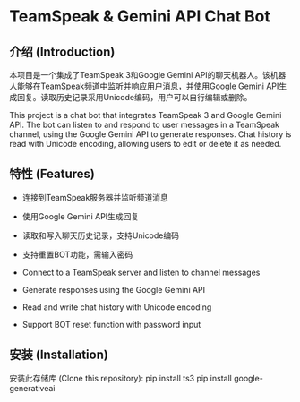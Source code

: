 # TeamSpeak & Gemini API Chat Bot

## 介绍 (Introduction)

本项目是一个集成了TeamSpeak 3和Google Gemini API的聊天机器人。该机器人能够在TeamSpeak频道中监听并响应用户消息，并使用Google Gemini API生成回复。读取历史记录采用Unicode编码，用户可以自行编辑或删除。

This project is a chat bot that integrates TeamSpeak 3 and Google Gemini API. The bot can listen to and respond to user messages in a TeamSpeak channel, using the Google Gemini API to generate responses. Chat history is read with Unicode encoding, allowing users to edit or delete it as needed.

## 特性 (Features)

- 连接到TeamSpeak服务器并监听频道消息
- 使用Google Gemini API生成回复
- 读取和写入聊天历史记录，支持Unicode编码
- 支持重置BOT功能，需输入密码

- Connect to a TeamSpeak server and listen to channel messages
- Generate responses using the Google Gemini API
- Read and write chat history with Unicode encoding
- Support BOT reset function with password input

## 安装 (Installation)

安装此存储库 (Clone this repository):
pip install ts3
pip install google-generativeai

